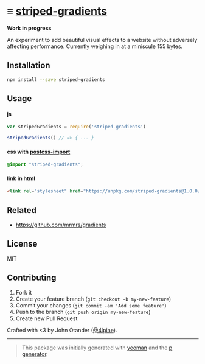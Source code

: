 # ≡ [striped-gradients](http://johnotander.com/striped-gradients)

__Work in progress__

An experiment to add beautiful visual effects to a website without adversely affecting performance.
Currently weighing in at a miniscule 155 bytes.

## Installation

```bash
npm install --save striped-gradients
```

## Usage

#### js

```javascript
var stripedGradients = require('striped-gradients')

stripedGradients() // => { ... }
```

#### css with [postcss-import](https://github.com/postcss/postcss-import)

```css
@import "striped-gradients";
```

#### link in html

```html
<link rel="stylesheet" href="https://unpkg.com/striped-gradients@1.0.0/css/striped-gradients.min.css" />
```

## Related

- <https://github.com/mrmrs/gradients>

## License

MIT

## Contributing

1. Fork it
2. Create your feature branch (`git checkout -b my-new-feature`)
3. Commit your changes (`git commit -am 'Add some feature'`)
4. Push to the branch (`git push origin my-new-feature`)
5. Create new Pull Request

Crafted with <3 by John Otander ([@4lpine](https://twitter.com/4lpine)).

***

> This package was initially generated with [yeoman](http://yeoman.io) and the [p generator](https://github.com/johnotander/generator-p.git).
